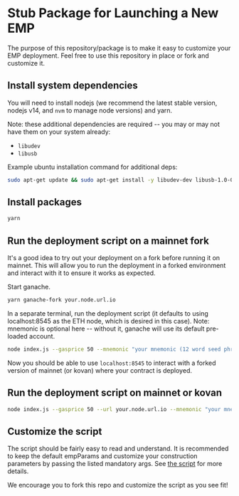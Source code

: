 # Stub Package for Launching a New EMP

The purpose of this repository/package is to make it easy to customize your EMP deployment. Feel free to use this
repository in place or fork and customize it.

## Install system dependencies

You will need to install nodejs (we recommend the latest stable version, nodejs v14, and `nvm` to manage node versions) and yarn.

Note: these additional dependencies are required -- you may or may not have them on your system already:

- `libudev`
- `libusb`

Example ubuntu installation command for additional deps:

```bash
sudo apt-get update && sudo apt-get install -y libudev-dev libusb-1.0-0-dev
```

## Install packages

```bash
yarn
```

## Run the deployment script on a mainnet fork

It's a good idea to try out your deployment on a fork before running it on mainnet. This will allow you to run the
deployment in a forked environment and interact with it to ensure it works as expected.

Start ganache.

```bash
yarn ganache-fork your.node.url.io
```

In a separate terminal, run the deployment script (it defaults to using localhost:8545 as the ETH node, which is
desired in this case). Note: mnemonic is optional here -- without it, ganache will use its default pre-loaded account.

```bash
node index.js --gasprice 50 --mnemonic "your mnemonic (12 word seed phrase)" --priceFeedIdentifier USDETH --collateralAddress "0xc02aaa39b223fe8d0a0e5c4f27ead9083c756cc2" --expirationTimestamp "1643678287" --syntheticName "Yield Dollar [WETH Jan 2022]" --syntheticSymbol "YD-ETH-JAN22" --minSponsorTokens "100"
```

Now you should be able to use `localhost:8545` to interact with a forked version of mainnet (or kovan) where your
contract is deployed.

## Run the deployment script on mainnet or kovan

```bash
node index.js --gasprice 50 --url your.node.url.io --mnemonic "your mnemonic (12 word seed phrase)" --priceFeedIdentifier USDETH --collateralAddress "0xd0a1e359811322d97991e03f863a0c30c2cf029c" --expirationTimestamp "1643678287" --syntheticName "Yield Dollar [WETH Jan 2022]" --syntheticSymbol "YD-ETH-JAN22" --minSponsorTokens "100"
```

## Customize the script

The script should be fairly easy to read and understand. It is recommended to keep the default empParams 
and customize your construction parameters by passing the listed mandatory args. See [the script](./index.js) 
for more details.

We encourage you to fork this repo and customize the script as you see fit!

